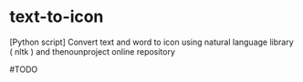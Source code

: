 # text-to-icon
[Python script] Convert text and word to icon using natural language library ( nltk ) and thenounproject online repository

#TODO

